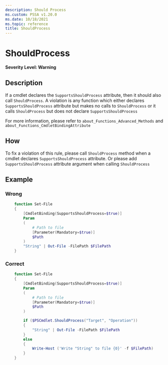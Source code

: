 ```yaml
---
description: Should Process
ms.custom: PSSA v1.20.0
ms.date: 10/18/2021
ms.topic: reference
title: ShouldProcess
---
```

# ShouldProcess

**Severity Level: Warning**

## Description

If a cmdlet declares the `SupportsShouldProcess` attribute, then it should also call
`ShouldProcess`. A violation is any function which either declares `SupportsShouldProcess` attribute
but makes no calls to `ShouldProcess` or it calls `ShouldProcess` but does not declare
`SupportsShouldProcess`

For more information, please refer to `about_Functions_Advanced_Methods` and
`about_Functions_CmdletBindingAttribute`

## How

To fix a violation of this rule, please call `ShouldProcess` method when a cmdlet declares
`SupportsShouldProcess` attribute. Or please add `SupportsShouldProcess` attribute argument when
calling `ShouldProcess`

## Example

### Wrong

```powershell
    function Set-File
    {
        [CmdletBinding(SupportsShouldProcess=$true)]
        Param
        (
            # Path to file
            [Parameter(Mandatory=$true)]
            $Path
        )
        "String" | Out-File -FilePath $FilePath
    }
```

### Correct

```powershell
    function Set-File
    {
        [CmdletBinding(SupportsShouldProcess=$true)]
        Param
        (
            # Path to file
            [Parameter(Mandatory=$true)]
            $Path
        )

        if ($PSCmdlet.ShouldProcess("Target", "Operation"))
        {
            "String" | Out-File -FilePath $FilePath
        }
        else
        {
            Write-Host ('Write "String" to file {0}' -f $FilePath)
        }
    }
```
